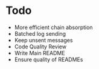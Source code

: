 # Todo
- More efficient chain absorption
- Batched log sending
- Keep unsent messages
- Code Quality Review
- Write Main README
- Ensure quality of READMEs